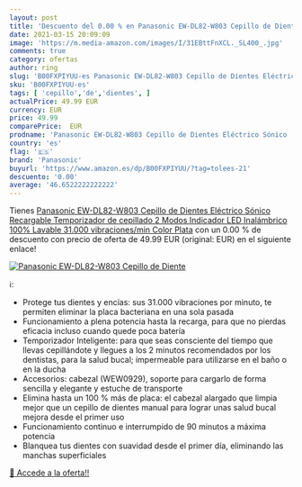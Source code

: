 ```yaml
---
layout: post
title: 'Descuento del 0.00 % en Panasonic EW-DL82-W803 Cepillo de Diente'
date: 2021-03-15 20:09:09
image: 'https://m.media-amazon.com/images/I/31EBttFnXCL._SL400_.jpg'
comments: true
category: ofertas
author: ring
slug: 'B00FXPIYUU-es Panasonic EW-DL82-W803 Cepillo de Dientes Eléctrico Sónico...'
sku: 'B00FXPIYUU-es'
tags: [ 'cepillo','de','dientes', ]
actualPrice: 49.99 EUR
currency: EUR
price: 49.99
comparePrice:  EUR
prodname: 'Panasonic EW-DL82-W803 Cepillo de Dientes Eléctrico Sónico  Recargable  Temporizador de cepillado  2 Modos  Indicador LED  Inalámbrico  100% Lavable  31.000 vibraciones/min   Color Plata'
country: 'es'
flag: '🇪🇸'
brand: 'Panasonic'
buyurl: 'https://www.amazon.es/dp/B00FXPIYUU/?tag=tolees-21'
descuento: '0.00'
average: '46.6522222222222'
---
```


Tienes [Panasonic EW-DL82-W803 Cepillo de Dientes Eléctrico Sónico  Recargable  Temporizador de cepillado  2 Modos  Indicador LED  Inalámbrico  100% Lavable  31.000 vibraciones/min   Color Plata](https://www.amazon.es/dp/B00FXPIYUU/?tag=tolees-21) con un 0.00 % de descuento con precio de oferta de 49.99 EUR (original:  EUR) en el siguiente enlace!

[![Panasonic EW-DL82-W803 Cepillo de Diente](https://m.media-amazon.com/images/I/31EBttFnXCL._SL400_.jpg)](https://www.amazon.es/dp/B00FXPIYUU/?tag=tolees-21)

ℹ️:

- Protege tus dientes y encías: sus 31.000 vibraciones por minuto, te permiten eliminar la placa bacteriana en una sola pasada
- Funcionamiento a plena potencia hasta la recarga, para que no pierdas eficacia incluso cuando quede poca batería
- Temporizador Inteligente: para que seas consciente del tiempo que llevas cepillándote y llegues a los 2 minutos recomendados por los dentistas, para la salud bucal; impermeable para utilizarse en el baño o en la ducha
- Accesorios: cabezal (WEW0929), soporte para cargarlo de forma sencilla y elegante y estuche de transporte
- Elimina hasta un 100 % más de placa: el cabezal alargado que limpia mejor que un cepillo de dientes manual para lograr unas salud bucal mejora desde el primer uso
- Funcionamiento continuo e interrumpido de 90 minutos a máxima potencia
- Blanquea tus dientes con suavidad desde el primer día, eliminando las manchas superficiales

[🛒 Accede a la oferta!!](https://www.amazon.es/dp/B00FXPIYUU/?tag=tolees-21)
